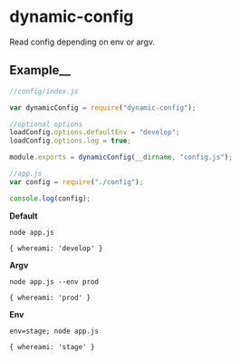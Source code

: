 # dynamic-config

Read config depending on env or argv.

## Example__

```javascript
//config/index.js

var dynamicConfig = require("dynamic-config");

//optional options
loadConfig.options.defaultEnv = "develop";
loadConfig.options.log = true;

module.exports = dynamicConfig(__dirname, "config.js");
```

```javascript
//app.js
var config = require("./config");

console.log(config);
```

__Default__

`node app.js`

`{ whereami: 'develop' }`

__Argv__

`node app.js --env prod`

`{ whereami: 'prod' }`


__Env__

`env=stage; node app.js`

`{ whereami: 'stage' }`












